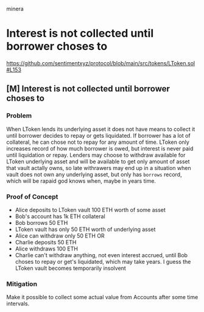 minera
# Interest is not collected until borrower choses to

https://github.com/sentimentxyz/protocol/blob/main/src/tokens/LToken.sol#L153
## [M] Interest is not collected until borrower choses to
### Problem
When LToken lends its underlying asset it does not have means to collect it until borrower decides to repay or gets liquidated.
If borrower has a lot of collateral, he can chose not to repay for any amount of time. 
LToken only increases record of how much borrower is owed, but interest is never paid until liquidation or repay.
Lenders may choose to withdraw available for LToken underlying asset and will be available to get only amount of asset that vault actally owns, so late withrawers may end up in a situation when vault does not own any underlying asset, but only has `borrows` record, which will be rapaid god knows when, maybe in years time.
### Proof of Concept
- Alice deposits to LToken vault 100 ETH worth of some asset
- Bob's account has 1k ETH  collateral 
- Bob borrows 50 ETH
- LToken vault has only 50 ETH worth of underlying asset
- Alice can withdraw only 50 ETH OR 
- Charlie deposits 50 ETH
- Alice withdraws 100 ETH
- Charlie can't withdraw anything, not even interest accrued, until Bob choses to repay or get's liquidated, which may take years.
I guess the LToken vault becomes temporarily insolvent 
### Mitigation
Make it possible to collect some actual value from Accounts after some time intervals.